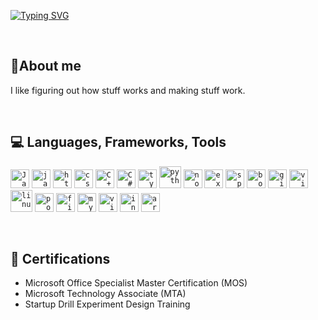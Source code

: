 [![Typing SVG](https://readme-typing-svg.demolab.com?font=Source+Code+Pro&duration=4000&pause=50&color=61F70A&multiline=true&width=435&lines=%24+whoami;ena+imamovic)](https://git.io/typing-svg)

<br>

## 📍About me

I like figuring out how stuff works and making stuff work.

<br>

## 💻 Languages, Frameworks, Tools

<code><img title="Java" alt="Java" width="30px" src="https://cdn.jsdelivr.net/gh/devicons/devicon/icons/java/java-original.svg" /></code>
<code><img title="JavaScript" alt="javascript" width="30px" src="https://cdn.jsdelivr.net/gh/devicons/devicon/icons/javascript/javascript-original.svg" /></code>
<code><img title="HTML 5" alt="html5" width="30px" src="https://cdn.jsdelivr.net/gh/devicons/devicon/icons/html5/html5-original.svg" /></code>
<code><img title="CSS 3" alt="css 3" width="30px" src="https://cdn.jsdelivr.net/gh/devicons/devicon/icons/css3/css3-original.svg" /></code>
<code><img title="C++" alt="C++" width="30px" src="https://cdn.jsdelivr.net/gh/devicons/devicon/icons/cplusplus/cplusplus-original.svg" /></code>
<code><img title="C#" alt="C#" width="30px" src="https://cdn.jsdelivr.net/gh/devicons/devicon/icons/csharp/csharp-original.svg" /></code>
<code><img title="TypeScript" alt="typescript" width="30px" src="https://cdn.jsdelivr.net/gh/devicons/devicon/icons/typescript/typescript-original.svg" /></code>
<code><img title="Python" alt="python" width="35px" src="https://cdn.jsdelivr.net/gh/devicons/devicon/icons/python/python-original.svg" /></code>
<code><img title="NodeJS" alt="node js" width="30px" src="https://cdn.jsdelivr.net/gh/devicons/devicon/icons/nodejs/nodejs-original.svg" /></code>
<code><img title="ExpressJS" alt="express js" width="30px" src="https://cdn.jsdelivr.net/gh/devicons/devicon/icons/express/express-original.svg" /></code>
<code><img title="Spring" alt="spring" width="30px" src="https://cdn.jsdelivr.net/gh/devicons/devicon/icons/spring/spring-original.svg" /></code>
<code><img title="Bootstrap" alt="bootstrap" width="30px" src="https://cdn.jsdelivr.net/gh/devicons/devicon/icons/bootstrap/bootstrap-original.svg" /></code>
<code><img title="Git" alt="git" width="30px" src="https://cdn.jsdelivr.net/gh/devicons/devicon/icons/git/git-original.svg" /></code>
<code><img title="VS Code" alt="visual studio code" width="30px" src="https://cdn.jsdelivr.net/gh/devicons/devicon/icons/vscode/vscode-original.svg" /></code>
<code><img title="Linux" alt="linux" width="35px" src="https://cdn.jsdelivr.net/gh/devicons/devicon/icons/linux/linux-original.svg" /></code>
<code><img title="Postman" alt="postman" width="30px" src="https://cdn.jsdelivr.net/gh/devicons/devicon/icons/postman/postman-original.svg" /></code>
<code><img title="Figma" alt="figma" width="30px" src="https://cdn.jsdelivr.net/gh/devicons/devicon/icons/figma/figma-original.svg" /></code>
<code><img title="MySQL" alt="mysql" width="30px" src="https://cdn.jsdelivr.net/gh/devicons/devicon/icons/mysql/mysql-original.svg" /></code>
<code><img title="Visual Studio" alt="visual studio" width="30px" src="https://cdn.jsdelivr.net/gh/devicons/devicon/icons/visualstudio/visualstudio-plain.svg" /></code>
<code><img title="IntelliJ IDEA" alt="intellij" width="30px" src="https://cdn.jsdelivr.net/gh/devicons/devicon/icons/intellij/intellij-original.svg" /></code>
<code><img title="Arduino" alt="arduino" width="30px" src="https://cdn.jsdelivr.net/gh/devicons/devicon/icons/arduino/arduino-original.svg" /></code>

<br>

## 🏅 Certifications
- Microsoft Office Specialist Master Certification (MOS)
- Microsoft Technology Associate (MTA)
- Startup Drill Experiment Design Training

